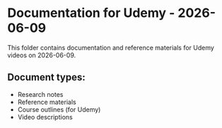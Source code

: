 # Documentation for Udemy - 2026-06-09

This folder contains documentation and reference materials for Udemy videos on 2026-06-09.

## Document types:
- Research notes
- Reference materials
- Course outlines (for Udemy)
- Video descriptions
